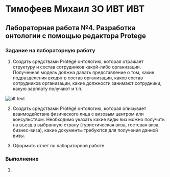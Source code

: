 # Тимофеев Михаил ЗО ИВТ ИВТ

## Лабораторная работа №4. Разработка онтологии с помощью редактора Protege

### Задание на лабораторную работу

1. Создать средствами Protégé онтологию, которая отражает структуру и состав сотрудников какой-либо организации.
   Полученная модель должна давать представление о том, какие подразделения входят в состав организации, каков состав
   сотрудников организации, какие должности занимают сотрудники, какую зарплату получают и т.п.

![alt text](images/1_.png)

2. Создать средствами Protégé онтологию, которая описывает взаимодействие физического лица с визовым центром или
   консульством. Необходимо указать какие виды виз можно получить на въезд в выбранную страну (туристическая виза, гостевая виза,
   бизнес-виза), какие документы требуются для получения данной визы.

3. Оформить отчет по лабораторной работе.

### Выполнение

1. 